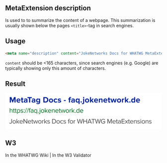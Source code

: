 ## MetaExtension description

Is used to to summarize the content of a webpage. This summarization is usually shown below the pages `<title>`-tag in search engines.

## Usage

````html
<meta name="description" content="JokeNetworks Docs for WHATWG MetaExtensions">
````

`content` should be <165 characters, since search engines (e.g. Google) are typically showing only this amount of characters. 

## Result

![DuckDuckGo search result](img/description.svg)

## W3

<i class="fas fa-check"></i> In the WHATWG Wiki | <i class="fas fa-check"></i> In the W3 Validator